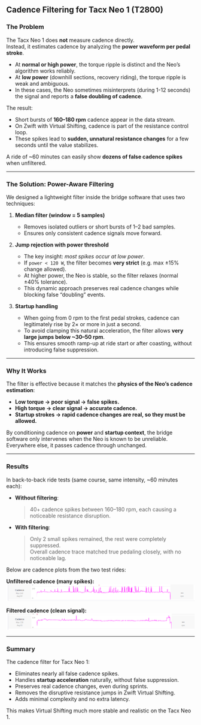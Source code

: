 ## Cadence Filtering for Tacx Neo 1 (T2800)

### The Problem
The Tacx Neo 1 does **not** measure cadence directly.  
Instead, it estimates cadence by analyzing the **power waveform per pedal stroke**.  

- At **normal or high power**, the torque ripple is distinct and the Neo’s algorithm works reliably.  
- At **low power** (downhill sections, recovery riding), the torque ripple is weak and ambiguous.  
- In these cases, the Neo sometimes misinterprets (during 1-12 seconds) the signal and reports a **false doubling of cadence**.  

The result:  
- Short bursts of **160–180 rpm** cadence appear in the data stream.  
- On Zwift with Virtual Shifting, cadence is part of the resistance control loop.  
- These spikes lead to **sudden, unnatural resistance changes** for a few seconds until the value stabilizes.  

A ride of ~60 minutes can easily show **dozens of false cadence spikes** when unfiltered.

---

### The Solution: Power-Aware Filtering
We designed a lightweight filter inside the bridge software that uses two techniques:

1. **Median filter (window = 5 samples)**  
   - Removes isolated outliers or short bursts of 1–2 bad samples.  
   - Ensures only consistent cadence signals move forward.  

2. **Jump rejection with power threshold**  
   - The key insight: *most spikes occur at low power*.  
   - If `power < 120 W`, the filter becomes **very strict** (e.g. max ±15% change allowed).  
   - At higher power, the Neo is stable, so the filter relaxes (normal ±40% tolerance).  
   - This dynamic approach preserves real cadence changes while blocking false “doubling” events.  
   
3. **Startup handling**  
   - When going from 0 rpm to the first pedal strokes, cadence can legitimately rise by 2× or more in just a second.  
   - To avoid clamping this natural acceleration, the filter allows **very large jumps below ~30–50 rpm**.  
   - This ensures smooth ramp-up at ride start or after coasting, without introducing false suppression.  

---

### Why It Works
The filter is effective because it matches the **physics of the Neo’s cadence estimation**:  
- **Low torque → poor signal → false spikes.**  
- **High torque → clear signal → accurate cadence.**  
- **Startup strokes → rapid cadence changes are real, so they must be allowed.**  

By conditioning cadence on **power** and **startup context**, the bridge software only intervenes when the Neo is known to be unreliable. Everywhere else, it passes cadence through unchanged.

---

### Results
In back-to-back ride tests (same course, same intensity, ~60 minutes each):

- **Without filtering**:  
  > 40+ cadence spikes between 160–180 rpm, each causing a noticeable resistance disruption.  

- **With filtering**:  
  > Only 2 small spikes remained, the rest were completely suppressed.  
  > Overall cadence trace matched true pedaling closely, with no noticeable lag.  

Below are cadence plots from the two test rides:

**Unfiltered cadence (many spikes):**  
![Cadence without filter](media/cadence_unfiltered.png)

**Filtered cadence (clean signal):**  
![Cadence with filter](media/cadence_filtered.png)

---

### Summary
The cadence filter for Tacx Neo 1:  
- Eliminates nearly all false cadence spikes.  
- Handles **startup acceleration** naturally, without false suppression.  
- Preserves real cadence changes, even during sprints.  
- Removes the disruptive resistance jumps in Zwift Virtual Shifting.  
- Adds minimal complexity and no extra latency.  

This makes Virtual Shifting much more stable and realistic on the Tacx Neo 1.

